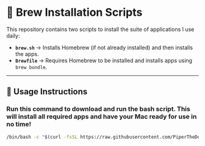 # 🚀 Brew Installation Scripts

This repository contains two scripts to install the suite of applications I use daily:

- **`brew.sh`** → Installs Homebrew (if not already installed) and then installs the apps.
- **`Brewfile`** → Requires Homebrew to be installed and installs apps using `brew bundle`.

---

## 📌 Usage Instructions

### Run this command to download and run the bash script. This will install all required apps and have your Mac ready for use in no time!

```bash
/bin/bash -c "$(curl -fsSL https://raw.githubusercontent.com/PiperTheDog/Homebrew-and-Powershell-Scripts/main/brew.sh)"
